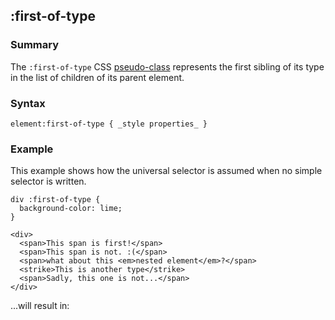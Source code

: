 ## :first-of-type

### Summary

The `:first-of-type` CSS [pseudo-class][0] represents the first sibling of its type in the list of children of its parent element.

### Syntax

    element:first-of-type { _style properties_ }
    

### Example

This example shows how the universal selector is assumed when no simple selector is written.

    div :first-of-type {
      background-color: lime;
    }

    <div>
      <span>This span is first!</span>
      <span>This span is not. :(</span>
      <span>what about this <em>nested element</em>?</span>
      <strike>This is another type</strike>
      <span>Sadly, this one is not...</span>
    </div>
    

...will result in:


[0]: https://developer.mozilla.org/en/CSS/Pseudo-classes "Pseudo-classes"
